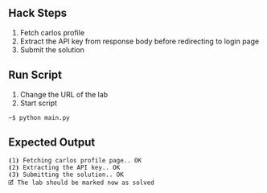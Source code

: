 ## Hack Steps

1. Fetch carlos profile
2. Extract the API key from response body before redirecting to login page
3. Submit the solution

## Run Script

1. Change the URL of the lab
2. Start script

```
~$ python main.py
```

## Expected Output

```
⦗1⦘ Fetching carlos profile page.. OK
⦗2⦘ Extracting the API key.. OK
⦗3⦘ Submitting the solution.. OK
🗹 The lab should be marked now as solved
```
